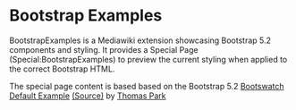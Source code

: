 # Bootstrap Examples

BootstrapExamples is a Mediawiki extension showcasing Bootstrap 5.2 components and styling. It provides a Special Page (Special:BootstrapExamples) to preview the current styling when applied to the correct Bootstrap HTML.

The special page content is based based on the Bootstrap 5.2 [Bootswatch Default Example](https://bootswatch.com/default/) [(Source)](https://github.com/thomaspark/bootswatch) by [Thomas Park](https://thomaspark.co/)
